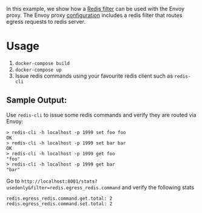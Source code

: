 In this example, we show how a [Redis filter](https://www.envoyproxy.io/docs/envoy/latest/configuration/network_filters/redis_proxy_filter) can be used with the Envoy proxy. The Envoy proxy [configuration](./envoy.yaml) includes a redis filter that routes egress requests to redis server.



# Usage
1. `docker-compose build`
2. `docker-compose up`
3. Issue redis commands using your favourite redis client such as `redis-cli`

## Sample Output:

Use `redis-cli` to issue some redis commands and verify they are routed via Envoy:

```
> redis-cli -h localhost -p 1999 set foo foo
OK
> redis-cli -h localhost -p 1999 set bar bar
OK
> redis-cli -h localhost -p 1999 get foo
"foo"
> redis-cli -h localhost -p 1999 get bar
"bar"
```

Go to `http://localhost:8001/stats?usedonly&filter=redis.egress_redis.command` and verify the following stats

```
redis.egress_redis.command.get.total: 2
redis.egress_redis.command.set.total: 2
```